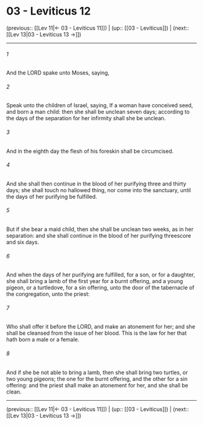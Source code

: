 # 03 - Leviticus 12

(previous:: [[Lev 11|← 03 - Leviticus 11]]) | (up:: [[03 - Leviticus]]) | (next:: [[Lev 13|03 - Leviticus 13 →]])

***


###### 1 
And the LORD spake unto Moses, saying, 

###### 2 
Speak unto the children of Israel, saying, If a woman have conceived seed, and born a man child: then she shall be unclean seven days; according to the days of the separation for her infirmity shall she be unclean. 

###### 3 
And in the eighth day the flesh of his foreskin shall be circumcised. 

###### 4 
And she shall then continue in the blood of her purifying three and thirty days; she shall touch no hallowed thing, nor come into the sanctuary, until the days of her purifying be fulfilled. 

###### 5 
But if she bear a maid child, then she shall be unclean two weeks, as in her separation: and she shall continue in the blood of her purifying threescore and six days. 

###### 6 
And when the days of her purifying are fulfilled, for a son, or for a daughter, she shall bring a lamb of the first year for a burnt offering, and a young pigeon, or a turtledove, for a sin offering, unto the door of the tabernacle of the congregation, unto the priest: 

###### 7 
Who shall offer it before the LORD, and make an atonement for her; and she shall be cleansed from the issue of her blood. This is the law for her that hath born a male or a female. 

###### 8 
And if she be not able to bring a lamb, then she shall bring two turtles, or two young pigeons; the one for the burnt offering, and the other for a sin offering: and the priest shall make an atonement for her, and she shall be clean.

***

(previous:: [[Lev 11|← 03 - Leviticus 11]]) | (up:: [[03 - Leviticus]]) | (next:: [[Lev 13|03 - Leviticus 13 →]])
